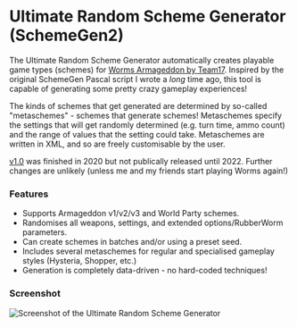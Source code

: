 # Ultimate Random Scheme Generator (SchemeGen2)

The Ultimate Random Scheme Generator automatically creates playable game types (schemes) for [Worms Armageddon by Team17](https://www.team17.com/games/worms-armageddon/). Inspired by the original SchemeGen Pascal script I wrote a *long* time ago, this tool is capable of generating some pretty crazy gameplay experiences!

The kinds of schemes that get generated are determined by so-called "metaschemes" - schemes that generate schemes! Metaschemes specify the settings that will get randomly determined (e.g. turn time, ammo count) and the range of values that the setting could take. Metaschemes are written in XML, and so are freely customisable by the user.

[v1.0](https://github.com/ipidev/SchemeGen2/releases/tag/v1.0) was finished in 2020 but not publically released until 2022. Further changes are unlikely (unless me and my friends start playing Worms again!)

### Features
* Supports Armageddon v1/v2/v3 and World Party schemes.
* Randomises all weapons, settings, and extended options/RubberWorm parameters.
* Can create schemes in batches and/or using a preset seed.
* Includes several metaschemes for regular and specialised gameplay styles (Hysteria, Shopper, etc.)
* Generation is completely data-driven - no hard-coded techniques!

### Screenshot

![Screenshot of the Ultimate Random Scheme Generator](https://ipidev.net/self-made/ursg/screenshot.png)
